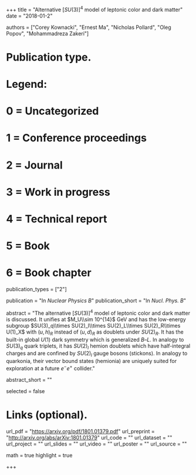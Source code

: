 +++
title = "Alternative $[SU(3)]^4$ model of leptonic color and dark matter"
date = "2018-01-2"

authors = ["Corey Kownacki", "Ernest Ma", "Nicholas Pollard",  "Oleg Popov",  "Mohammadreza Zakeri"]

# Publication type.
# Legend:
# 0 = Uncategorized
# 1 = Conference proceedings
# 2 = Journal
# 3 = Work in progress
# 4 = Technical report
# 5 = Book
# 6 = Book chapter
publication_types = ["2"]

publication = "In *Nuclear Physics B*"
publication_short = "In *Nucl. Phys. B*"

abstract = "The alternative $[SU(3)]^4$ model of leptonic color and dark matter is discussed. It unifies at $M_U\\sim 10^{14}$ GeV and has the low-energy subgroup $SU(3)_q\\times SU(2)_l\\times SU(2)_L\\times SU(2)_R\\times U(1)_X$ with $(u,h)_R$ instead of $(u,d)_R$ as doublets under $SU(2)_R$. It has the built-in global $U(1)$ dark symmetry which is generalized $B–L$. In analogy to $SU(3)_q$ quark triplets, it has $SU(2)_l$ hemion doublets which have half-integral charges and are confined by $SU(2)_l$ gauge bosons (stickons). In analogy to quarkonia, their vector bound states (hemionia) are uniquely suited for exploration at a future $e^-e^+$ collider."

abstract_short = ""

selected = false

# Links (optional).
url_pdf = "https://arxiv.org/pdf/1801.01379.pdf"
url_preprint = "http://arxiv.org/abs/arXiv:1801.01379"
url_code = ""
url_dataset = ""
url_project = ""
url_slides = ""
url_video = ""
url_poster = ""
url_source = ""

math = true
highlight = true

+++
